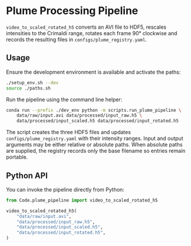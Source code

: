 # Plume Processing Pipeline

`video_to_scaled_rotated_h5` converts an AVI file to HDF5, rescales
intensities to the Crimaldi range, rotates each frame 90° clockwise and
records the resulting files in `configs/plume_registry.yaml`.

## Usage

Ensure the development environment is available and activate the paths:

```bash
./setup_env.sh --dev
source ./paths.sh
```

Run the pipeline using the command line helper:

```bash
conda run --prefix ./dev_env python -m scripts.run_plume_pipeline \
    data/raw/input.avi data/processed/input_raw.h5 \
    data/processed/input_scaled.h5 data/processed/input_rotated.h5
```

The script creates the three HDF5 files and updates
`configs/plume_registry.yaml` with their intensity ranges. Input and output
arguments may be either relative or absolute paths. When absolute paths are
supplied, the registry records only the base filename so entries remain portable.

## Python API

You can invoke the pipeline directly from Python:

```python
from Code.plume_pipeline import video_to_scaled_rotated_h5

video_to_scaled_rotated_h5(
    "data/raw/input.avi",
    "data/processed/input_raw.h5",
    "data/processed/input_scaled.h5",
    "data/processed/input_rotated.h5",
)
```

